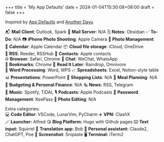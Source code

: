 +++
title = 'My App Defaults'
date = 2024-01-04T15:30:08+08:00
draft = false
+++


Inspired by [App Defaults](https://defaults.rknight.me/) and [Another Dayu](https://anotherdayu.com/2023/5452/)

📬 **Mail Client**: Outlook, Spark
📮 **Mail Server**: N/A
🗒️ **Notes**: Obsidian
✅ **To-Do**: N/A
📷 **iPhone Photo Shooting**: Apple Camera
🌅 **Photo Management**: 
📆 **Calendar**: Apple Calendar
📦 **Cloud file storage**: iCloud, OneDrive
📖 **RSS**: Reeder, RSSHub
👥 **Contacts**: Apple contacts  
🌐 **Browser**: Safari, Chrome
💬 **Chat**: WeChat, WhatsApp
🔖 **Bookmarks**: Chrome
📑 **Read It Later**: Raindrop, Omnivore  
📝 **Word Processing**: Word, WPS
📈 **Spreadsheets**: Excel, Notion-style table
📊 **Presentations**: PowerPoint 
🛒 **Shopping Lists**: N/A
🥘 **Meal Planning**: N/A
💸 **Budgeting & Personal Finance**: N/A
🗞️ **News**: RSS, Telegram
🎹 **Music**: Spotify, TiDAL
🎙️ **Podcasts**: Apple Podcasts
🔑 **Password Management**: KeePass
🎨 **Photo Editing**: N/A

Extra categories:  
💻 **Code Editor**: VSCode, LunarVim, PyCharm
✈️ **VPN:** ClashX
🪄 **Launcher:** Alfred
😘 **Blog Platform:** Hugo with Github pages
⌨️ **Text input:** Squirrel
📖 **Translation app:** Bob
📎 **Personal assistant:** Claude2, ChatGPT, Poe
🌅 **Screenshot**: Snipaste
🖥️ **Terminal:** iTerm2
